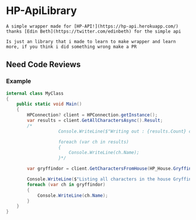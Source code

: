 # HP-ApiLibrary

	A simple wrapper made for [HP-API!](https://hp-api.herokuapp.com/) thanks [Edin Beth](https://twitter.com/edinbeth) for the simple api

	Is just an library that i made to learn to make wrapper and learn more, if you think i did something wrong make a PR 


## Need Code Reviews 

### Example 

```csharp
internal class MyClass
{
    public static void Main()
    {
        HPConnection? client = HPConnection.getInstance();
        var results = client.GetAllCharactersAsync().Result;
        /*
                    Console.WriteLine($"Writing out : {results.Count} characters names");

                    foreach (var ch in results)
                    {
                        Console.WriteLine(ch.Name);
                    }*/

        var gryffindor = client.GetCharactersFromHouse(HP_House.Gryffindor).Result;

        Console.WriteLine($"Listing all characters in the house Gryffindor, Total items : {gryffindor.Count}");
        foreach (var ch in gryffindor)
        {
            Console.WriteLine(ch.Name);
        }
    }
}
```	